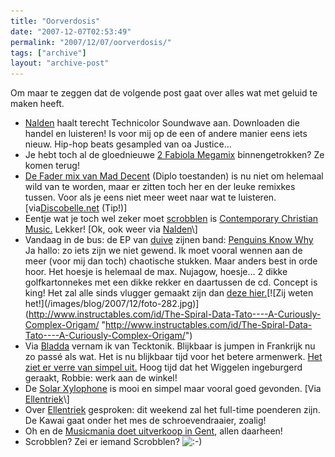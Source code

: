 ```yaml
---
title: "Oorverdosis"
date: "2007-12-07T02:53:49"
permalink: "2007/12/07/oorverdosis/"
tags: ["archive"]
layout: "archive-post"
---
```

Om maar te zeggen dat de volgende post gaat over alles wat met geluid te maken heeft.

* [Nalden](http://www.nalden.net/?p=967 "http://www.nalden.net/?p=967") haalt terecht Technicolor Soundwave aan. Downloaden die handel en luisteren! Is voor mij op de een of andere manier eens iets nieuw. Hip-hop beats gesampled van oa Justice…
* Je hebt toch al de gloednieuwe [2 Fabiola Megamix](http://www.dj2dj.be/dj2dj.dj2dj.be/2Fabiola/2Fabiola_megamix_320k.mp3 "http://www.dj2dj.be/dj2dj.dj2dj.be/2Fabiola/2Fabiola_megamix_320k.mp3") binnengetrokken? Ze komen terug!
* [De Fader mix van Mad Decent](http://www.maddecent.com/fader/fadermix!!!!%20Rendered.mp3 "http://www.maddecent.com/fader/fadermix!!!!%20Rendered.mp3") (Diplo toestanden) is nu niet om helemaal wild van te worden, maar er zitten toch her en der leuke remixkes tussen. Voor als je eens niet meer weet naar wat te luisteren. \[via[Discobelle.net](http://www.discobelle.net/2007/12/05/the-new-club-mad-decent-mix-at-the-fader/ "http://www.discobelle.net/2007/12/05/the-new-club-mad-decent-mix-at-the-fader/") (Tip!)\]
* Eentje wat je toch wel zeker moet [scrobblen](http://www.last.fm/user/Habbakuk3 "http://www.last.fm/user/Habbakuk3") is [Contemporary Christian Music.](http://www.christiandewit.nl/mix/ "http://www.christiandewit.nl/mix/") Lekker! \[Ok, ook weer via [Nalden](http://www.nalden.net/?p=920 "http://www.nalden.net/?p=920")\]
* Vandaag in de bus: de EP van [duive](http://www.donebysimon.be/?s=ornamental "http://www.donebysimon.be/?s=ornamental") zijnen band: [Penguins Know Why](http://www.penguinsknowwhy.be/ "http://www.penguinsknowwhy.be/") Ja hallo: zo iets zijn we niet gewend. Ik moet vooral wennen aan de meer (voor mij dan toch) chaotische stukken. Maar anders best in orde hoor. Het hoesje is helemaal de max. Nujagow, hoesje… 2 dikke golfkartonnekes met een dikke rekker en daartussen de cd. Concept is king! Het zal alle sinds vlugger gemaakt zijn dan [deze hier.](http://www.instructables.com/id/The-Spiral-Data-Tato----A-Curiously-Complex-Origam/ "http://www.instructables.com/id/The-Spiral-Data-Tato----A-Curiously-Complex-Origam/")[![Zij weten het!](/images/blog/2007/12/foto-282.jpg)](http://www.instructables.com/id/The-Spiral-Data-Tato----A-Curiously-Complex-Origam/ "http://www.instructables.com/id/The-Spiral-Data-Tato----A-Curiously-Complex-Origam/")
* Via [Bladda](http://www.ladda.be/bladda/?p=219 "http://www.ladda.be/bladda/?p=219") vernam ik van Tecktonik. Blijkbaar is jumpen in Frankrijk nu zo passé als wat. Het is nu blijkbaar tijd voor het betere armenwerk. [Het ziet er verre van simpel uit.](http://www.youtube.com/results?search_query=tecktonik&search=Search "http://www.youtube.com/results?search_query=tecktonik&search=Search") Hoog tijd dat het Wiggelen ingeburgerd geraakt, Robbie: werk aan de winkel!
* De [Solar Xylophone](http://www.prize-pony.com/itp/blog/category/audio-art "http://www.prize-pony.com/itp/blog/category/audio-art") is mooi en simpel maar vooral goed gevonden. \[Via [Ellentriek](http://www.ellentriek.net/?p=182 "http://www.ellentriek.net/?p=182")\]
* Over [Ellentriek](http://www.ellentriek.net/?p=145 "http://www.ellentriek.net/?p=145") gesproken: dit weekend zal het full-time poenderen zijn. De Kawai gaat onder het mes de schroevendraaier, zoalig!
* Oh en de [Musicmania doet uitverkoop in Gent](http://groovekit.be/2007/11/20/mania-gent-clearance-sale-date/ "http://groovekit.be/2007/11/20/mania-gent-clearance-sale-date/"), allen daarheen!
* Scrobblen? Zei er iemand Scrobblen? ![:-)](http://www.donebysimon.be/blog/wp-includes/images/smilies/icon_smile.gif)
